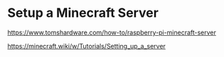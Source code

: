 # Setup a Minecraft Server
https://www.tomshardware.com/how-to/raspberry-pi-minecraft-server

https://minecraft.wiki/w/Tutorials/Setting_up_a_server
